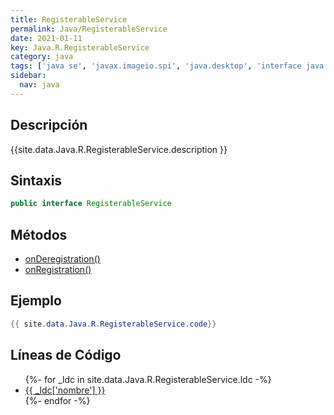 ```yaml
---
title: RegisterableService
permalink: Java/RegisterableService
date: 2021-01-11
key: Java.R.RegisterableService
category: java
tags: ['java se', 'javax.imageio.spi', 'java.desktop', 'interface java', 'Java 1.0']
sidebar: 
  nav: java
---
```


## Descripción
{{site.data.Java.R.RegisterableService.description }}

## Sintaxis
~~~java
public interface RegisterableService
~~~

## Métodos
* [onDeregistration()](/Java/RegisterableService/onDeregistration)
* [onRegistration()](/Java/RegisterableService/onRegistration)

## Ejemplo
~~~java
{{ site.data.Java.R.RegisterableService.code}}
~~~

## Líneas de Código
<ul>
{%- for _ldc in site.data.Java.R.RegisterableService.ldc -%}
   <li>
       <a href="{{_ldc['url'] }}">{{ _ldc['nombre'] }}</a>
   </li>
{%- endfor -%}
</ul>
